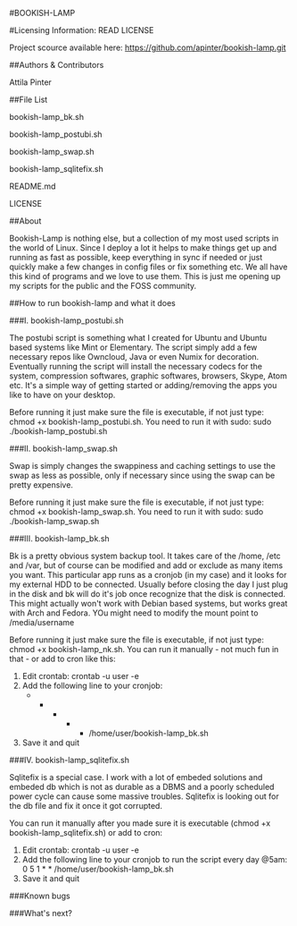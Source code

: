 #BOOKISH-LAMP

#Licensing Information: READ LICENSE

Project scource available here: https://github.com/apinter/bookish-lamp.git

##Authors & Contributors

Attila Pinter

##File List

bookish-lamp_bk.sh 

bookish-lamp_postubi.sh

bookish-lamp_swap.sh

bookish-lamp_sqlitefix.sh

README.md

LICENSE

##About

Bookish-Lamp is nothing else, but a collection of my most used scripts in the world of Linux. Since I 
deploy a lot it helps to make things get up and running as fast as possible, keep everything in sync if
needed or just quickly make a few changes in config files or fix something etc.
We all have this kind of programs and we love to use them. This is just me opening up my scripts 
for the public and the FOSS community.


##How to run bookish-lamp and what it does

###I. bookish-lamp_postubi.sh

The postubi script is something what I created for Ubuntu and Ubuntu based systems like Mint or 
Elementary. 
The script simply add a few necessary repos like Owncloud, Java or even Numix for decoration.
Eventually running the script will install the necessary codecs for the system, compression softwares,
graphic softwares, browsers, Skype, Atom etc.
It's a simple way of getting started or adding/removing the apps you like to have on your desktop.

Before running it just make sure the file is executable, if not just type: chmod +x bookish-lamp_postubi.sh.
You need to run it with sudo: sudo ./bookish-lamp_postubi.sh


###II. bookish-lamp_swap.sh

Swap is simply changes the swappiness and caching settings to use the swap as less as possible, only if necessary 
since using the swap can be pretty expensive.

Before running it just make sure the file is executable, if not just type: chmod +x bookish-lamp_swap.sh.
You need to run it with sudo: sudo ./bookish-lamp_swap.sh


###III. bookish-lamp_bk.sh

Bk is a pretty obvious system backup tool. It takes care of the /home, /etc and /var, but of course 
can be modified and add or exclude as many items you want. This particular app runs as a cronjob 
(in my case) and it looks for my external HDD to be connected. Usually before closing the day I just
plug in the disk and bk will do it's job once recognize that the disk is connected.
This might actually won't work with Debian based systems, but works great with Arch and Fedora.
YOu might need to modify the mount point to /media/username

Before running it just make sure the file is executable, if not just type: chmod +x bookish-lamp_nk.sh.
You can run it manually - not much fun in that - or add to cron like this:
1. Edit crontab: crontab -u user -e
2. Add the following line to your cronjob:
	* * * * * /home/user/bookish-lamp_bk.sh
3. Save it and quit


###IV. bookish-lamp_sqlitefix.sh

Sqlitefix is a special case. I work with a lot of embeded solutions and embeded db which is not as durable
as a DBMS and a poorly scheduled power cycle can cause some massive troubles. Sqlitefix is looking out
for the db file and fix it once it got corrupted.

You can run it manually after you made sure it is executable (chmod +x bookish-lamp_sqlitefix.sh) or add
to cron:
1. Edit crontab: crontab -u user -e
2. Add the following line to your cronjob to run the script every day @5am:
        0 5 1 * * /home/user/bookish-lamp_bk.sh
3. Save it and quit

###Known bugs

###What's next?

